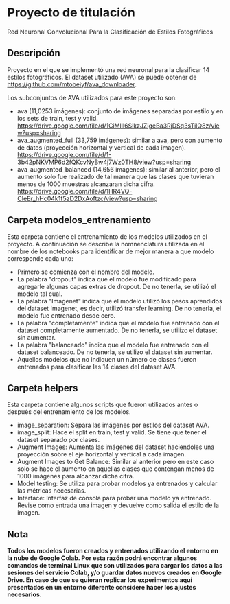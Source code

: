 # Proyecto de titulación
Red Neuronal Convolucional Para la Clasificación de Estilos Fotográficos

## Descripción
Proyecto en el que se implementó una red neuronal para la clasificar 14 estilos fotográficos. El dataset utilizado (AVA) se puede obtener de https://github.com/mtobeiyf/ava_downloader. 

Los subconjuntos de AVA utilizados para este proyecto son:
 * ava (11,0253 imágenes): conjunto de imágenes separadas por estilo y en los sets de train, test y valid. https://drive.google.com/file/d/1CiMlIl6SikzJZigeBa3RjDSq3sTilQ8z/view?usp=sharing
 * ava_augmented_full (33,759 imágenes): similar a ava, pero con aumento de datos (proyección horizontal y vertical de cada imagen). https://drive.google.com/file/d/1-3b42pNKVMP6d2fQKcvNyBw4j7Wz0TH8/view?usp=sharing
 * ava_augmented_balanced (14,656 imágenes): similar al anterior, pero el aumento solo fue realizado de tal manera que las clases que tuvieran menos de 1000 muestras alcanzaran dicha cifra. https://drive.google.com/file/d/1HR4VQ-CIeEr_hHc04k1f5zD2DxAoftzc/view?usp=sharing


## Carpeta modelos_entrenamiento
Esta carpeta contiene el entrenamiento de los modelos utilizados en el proyecto. A continuación se describe la nomnenclatura utilizada en el nombre de los notebooks para identificar de mejor manera a que modelo corresponde cada uno:
* Primero se comienza con el nombre del modelo.
* La palabra "dropout" indica que el modelo fue modificado para agregarle algunas capas extras de dropout. De no tenerla, se utilizó el modelo tal cual.
* La palabra "Imagenet" indica que el modelo utilizó los pesos aprendidos del dataset Imagenet, es decir, utilizó transfer learning. De no tenerla, el modelo fue entrenado desde cero.
* La palabra "completamente" indica que el modelo fue entrenado con el dataset completamente aumentado. De no tenerla, se utilizo el dataset sin aumentar.
* La palabra "balanceado" indica que el modelo fue entrenado con el dataset balanceado. De no tenerla, se utilizo el dataset sin aumentar.
* Aquellos modelos que no indiquen un número de clases fueron entrenados para clasificar las 14 clases del dataset AVA.

## Carpeta helpers
Esta carpeta contiene algunos scripts que fueron utilizados antes o después del entrenamiento de los modelos.

* image_separation: Separa las imágenes por estilos del dataset AVA.
* image_split: Hace el split en train, test y valid. Se tiene que tener el dataset separado por clases. 
* Augment Images: Aumenta las imágenes del dataset haciendoles una proyección sobre el eje horizontal y vertical a cada imagen.
* Augment Images to Get Balance: Similar al anterior pero en este caso solo se hace el aumento en aquellas clases que contengan menos de 1000 imágenes para alcanzar dicha cifra.
* Model testing: Se utiliza para probar modelos ya entrenados y calcular las métricas necesarias.
* Interface: Interfaz de consola para probar una modelo ya entrenado. Revise como entrada una imagen y devuelve como salida el estilo de la imagen.

## Nota
**Todos los modelos fueron creados y entrenados utilizando el entorno en la nube de Google Colab. Por esta razón podrá encontrar algunos comandos de terminal Linux que son utilizados para cargar los datos a las sesiones del servicio Colab, y/o guardar datos nuevos creados en Google Drive. En caso de que se quieran replicar los experimentos aquí presentados en un entorno diferente considere hacer los ajustes necesarios.**

